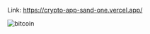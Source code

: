 Link: https://crypto-app-sand-one.vercel.app/


![bitcoin](https://github.com/gauravk1910/Crypto-App/assets/91137625/fff74923-6419-4f9a-9736-bf1989bd842b)
